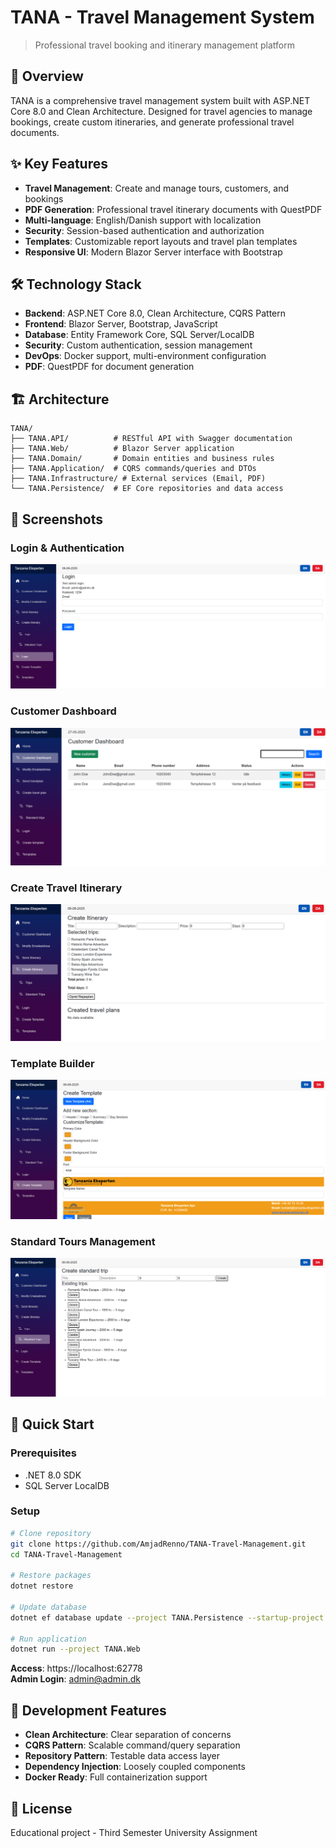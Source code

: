 # TANA - Travel Management System
> Professional travel booking and itinerary management platform

## 🎯 Overview
TANA is a comprehensive travel management system built with ASP.NET Core 8.0 and Clean Architecture. Designed for travel agencies to manage bookings, create custom itineraries, and generate professional travel documents.

## ✨ Key Features
- **Travel Management**: Create and manage tours, customers, and bookings
- **PDF Generation**: Professional travel itinerary documents with QuestPDF
- **Multi-language**: English/Danish support with localization
- **Security**: Session-based authentication and authorization
- **Templates**: Customizable report layouts and travel plan templates
- **Responsive UI**: Modern Blazor Server interface with Bootstrap

## 🛠️ Technology Stack
- **Backend**: ASP.NET Core 8.0, Clean Architecture, CQRS Pattern
- **Frontend**: Blazor Server, Bootstrap, JavaScript
- **Database**: Entity Framework Core, SQL Server/LocalDB
- **Security**: Custom authentication, session management
- **DevOps**: Docker support, multi-environment configuration
- **PDF**: QuestPDF for document generation

## 🏗️ Architecture
```
TANA/
├── TANA.API/          # RESTful API with Swagger documentation
├── TANA.Web/          # Blazor Server application
├── TANA.Domain/       # Domain entities and business rules
├── TANA.Application/  # CQRS commands/queries and DTOs
├── TANA.Infrastructure/ # External services (Email, PDF)
└── TANA.Persistence/  # EF Core repositories and data access
```

## 📸 Screenshots

### Login & Authentication
![Login](screenshot/Login.png)

### Customer Dashboard
![Customer Dashboard](screenshot/Customer%20Dashboard.png)

### Create Travel Itinerary
![Create Itinerary](screenshot/Create%20Itinerary.png)

### Template Builder
![Create Template](screenshot/Create%20Template.png)

### Standard Tours Management
![Standard Tours](screenshot/Create%20standard%20trip.png)

## 🚀 Quick Start

### Prerequisites
- .NET 8.0 SDK
- SQL Server LocalDB

### Setup
```bash
# Clone repository
git clone https://github.com/AmjadRenno/TANA-Travel-Management.git
cd TANA-Travel-Management

# Restore packages
dotnet restore

# Update database
dotnet ef database update --project TANA.Persistence --startup-project TANA.Web

# Run application
dotnet run --project TANA.Web
```

**Access**: https://localhost:62778  
**Admin Login**: admin@admin.dk

## 🔧 Development Features
- **Clean Architecture**: Clear separation of concerns
- **CQRS Pattern**: Scalable command/query separation  
- **Repository Pattern**: Testable data access layer
- **Dependency Injection**: Loosely coupled components
- **Docker Ready**: Full containerization support

## 📄 License
Educational project - Third Semester University Assignment
